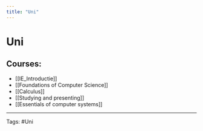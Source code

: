 ```yaml
---
title: "Uni"
---
```


# Uni
## Courses:
- [[IE_Introductie]]
- [[Foundations of Computer Science]]
- [[Calculus]]
- [[Studying and presenting]]
- [[Essentials of computer systems]]
---
Tags:  #Uni